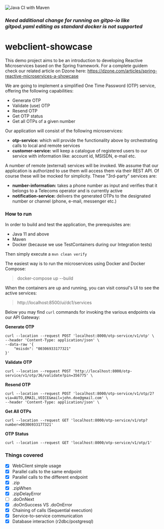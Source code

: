 ![Java CI with Maven](https://github.com/kmandalas/webclient-showcase/workflows/Java%20CI%20with%20Maven/badge.svg)
### _Need additional change for running on gitpo-io like gitpod.yaml editing as standard docker is not supported_
# webclient-showcase
This demo project aims to be an introduction to developing Reactive Microservices based on the Spring framework.
For a complete guidem check our related article on Dzone here: https://dzone.com/articles/spring-reactive-microservices-a-showcase

We are going to implement a simplified One Time Password (OTP) service, offering the following capabilities:

* Generate OTP
* Validate (use) OTP
* Resend OTP
* Get OTP status
* Get all OTPs of a given number

Our application will consist of the following microservices:

* **otp-service:** which will provide the functionality above by orchestrating calls to local and remote services 
* **customer-service:** will keep a catalogue of registered users to our service with information like: account id, MSISDN, e-mail etc.

A number of remote (external) services will be invoked. We assume that our application is authorized to use them will access them via their REST API.
Of course these will be mocked for simplicity. These "3rd-party" services are:

* **number-information:** takes a phone number as input and verifies that it belongs to a Telecoms operator and is currently active
* **notification-service:** delivers the generated OTPs to the designated number or channel (phone, e-mail, messenger etc.)


### How to run

In order to build and test the application, the prerequisites are:
* Java 11 and above
* Maven
* Docker (because we use TestContainers during our Integration tests)

Then simply execute a `mvn clean verify`

The easiest way is to run the microservices using Docker and Docker Compose:

> docker-compose up --build

When the containers are up and running, you can visit consul's UI to see the active services:

> http://localhost:8500/ui/dc1/services

Below you may find `curl` commands for invoking the various endpoints via our API Gateway:

**Generate OTP** 
```
curl --location --request POST 'localhost:8000/otp-service/v1/otp' \
--header 'Content-Type: application/json' \
--data-raw '{
    "msisdn": "00306933177321"
}'
```

**Validate OTP** 
```
curl --location --request POST 'http://localhost:8000/otp-service/v1/otp/36/validate?pin=356775' \
```

**Resend OTP** 
```
curl --location --request POST 'localhost:8000/otp-service/v1/otp/2?via=AUTO,EMAIL,VOICE&mail=john.doe@gmail.com' \
--header 'Content-Type: application/json' \
```

**Get All OTPs** 
```
curl --location --request GET 'localhost:8000/otp-service/v1/otp?number=00306933177321'
```

**OTP Status** 
```
curl --location --request GET 'localhost:8000/otp-service/v1/otp/1'
```

### Things covered

- [x] WebClient simple usage
- [x] Parallel calls to the same endpoint
- [x] Parallel calls to the different endpoint
- [x] .zip
- [x] .zipWhen
- [x] .zipDelayError
- [ ] .doOnNext
- [x] .doOnSuccess VS .doOnError
- [x] Chaining of calls (Sequential execution)
- [x] Service-to-service communication
- [x] Database interaction (r2dbc/postgresql)
